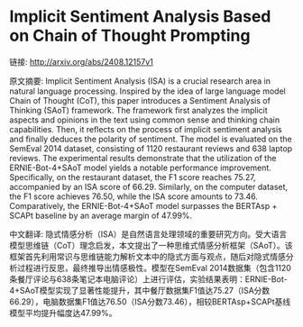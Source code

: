 # Implicit Sentiment Analysis Based on Chain of Thought Prompting

链接: http://arxiv.org/abs/2408.12157v1

原文摘要:
Implicit Sentiment Analysis (ISA) is a crucial research area in natural
language processing. Inspired by the idea of large language model Chain of
Thought (CoT), this paper introduces a Sentiment Analysis of Thinking (SAoT)
framework. The framework first analyzes the implicit aspects and opinions in
the text using common sense and thinking chain capabilities. Then, it reflects
on the process of implicit sentiment analysis and finally deduces the polarity
of sentiment. The model is evaluated on the SemEval 2014 dataset, consisting of
1120 restaurant reviews and 638 laptop reviews. The experimental results
demonstrate that the utilization of the ERNIE-Bot-4+SAoT model yields a notable
performance improvement. Specifically, on the restaurant dataset, the F1 score
reaches 75.27, accompanied by an ISA score of 66.29. Similarly, on the computer
dataset, the F1 score achieves 76.50, while the ISA score amounts to 73.46.
Comparatively, the ERNIE-Bot-4+SAoT model surpasses the BERTAsp + SCAPt
baseline by an average margin of 47.99%.

中文翻译:
隐式情感分析（ISA）是自然语言处理领域的重要研究方向。受大语言模型思维链（CoT）理念启发，本文提出了一种思维式情感分析框架（SAoT）。该框架首先利用常识与思维链能力解析文本中的隐式方面与观点，随后对隐式情感分析过程进行反思，最终推导出情感极性。模型在SemEval 2014数据集（包含1120条餐厅评论与638条笔记本电脑评论）上进行评估，实验结果表明：ERNIE-Bot-4+SAoT模型实现了显著性能提升，其中餐厅数据集F1值达75.27（ISA分数66.29），电脑数据集F1值达76.50（ISA分数73.46），相较BERTAsp+SCAPt基线模型平均提升幅度达47.99%。
